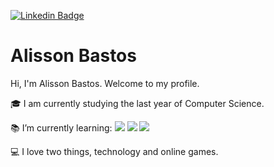 [![Linkedin Badge](https://img.shields.io/badge/-Alisson%20Bastos-0077B5?style=flat-square&logo=Linkedin&logoColor=white&link=https://www.linkedin.com/in/alisson-bastos-200470181/)](https://www.linkedin.com/in/alisson-bastos-200470181/)

# Alisson Bastos

Hi, I'm Alisson Bastos. Welcome to my profile.

🎓 I am currently studying the last year of Computer Science.

📚 I’m currently learning: <img src="https://img.shields.io/badge/HTML5-E34F26?style=for-the-badge&logo=html5&logoColor=white"/> <img src="https://img.shields.io/badge/CSS3-1572B6?style=for-the-badge&logo=css3&logoColor=white"/> <img src="https://img.shields.io/badge/JavaScript-323330?style=for-the-badge&logo=javascript&logoColor=F7DF1E"/>

💻 I love two things, technology and online games.

##

